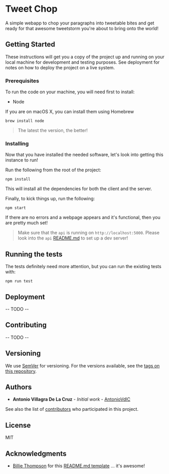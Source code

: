 # Tweet Chop

A simple webapp to chop your paragraphs into tweetable bites and get ready for that awesome tweetstorm you're about to bring onto the world!

## Getting Started

These instructions will get you a copy of the project up and running on your local machine for development and testing purposes. See deployment for notes on how to deploy the project on a live system.

### Prerequisites

To run the code on your machine, you will need first to install:
- Node

If you are on macOS X, you can install them using Homebrew
```
brew install node
```

> The latest the version, the better!

### Installing

Now that you have installed the needed software, let's look into getting this instance to run!

Run the following from the root of the project:

```
npm install
```

This will install all the dependencies for both the client and the server.

Finally, to kick things up, run the following:

```
npm start
```

If there are no errors and a webpage appears and it's functional, then you are pretty much set!

> Make sure that the `api` is running on `http://localhost:5000`. Please look into the `api` [README.md](https://github.com/tweet-chop/api/blob/master/README.md) to set up a dev server!

## Running the tests

The tests definitely need more attention, but you can run the existing tests with:

```
npm run test
```

## Deployment

-- TODO --

## Contributing

-- TODO --

## Versioning

We use [SemVer](http://semver.org/) for versioning. For the versions available, see the [tags on this repository](https://github.com/your/project/tags). 

## Authors

* **Antonio Villagra De La Cruz** - *Initial work* - [AntonioVdlC](https://github.com/AntonioVdlC)

See also the list of [contributors](https://github.com/your/project/contributors) who participated in this project.

## License

MIT

## Acknowledgments

* [Billie Thompson](https://github.com/PurpleBooth) for this [README.md template](https://gist.github.com/PurpleBooth/109311bb0361f32d87a2) ... it's awesome!
